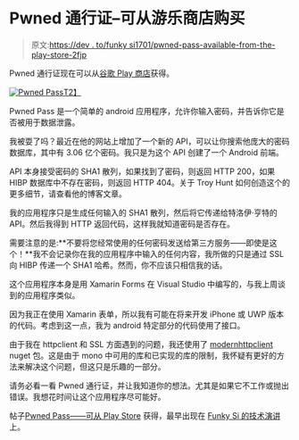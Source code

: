 # Pwned 通行证–可从游乐商店购买

> 原文:[https://dev . to/funky si1701/pwned-pass-available-from-the-play-store-2fjp](https://dev.to/funkysi1701/pwned-pass-available-from-the-play-store-2fjp)

Pwned 通行证现在可以从[谷歌 Play 商店](https://play.google.com/store/apps/details?id=pwnedpasswords.pwnedpasswords)获得。

[![Pwned Pass](../Images/c67fabb4a0529fd7477135bb0b74d0ee.png)T2】](https://res.cloudinary.com/practicaldev/image/fetch/s--8e3N8laL--/c_limit%2Cf_auto%2Cfl_progressive%2Cq_auto%2Cw_880/https://i1.wp.com/www.funkysi1701.com/wp-content/uploads/2017/08/Screenshot_20170813-205152.png%3Fresize%3D169%252C300%26ssl%3D1)

Pwned Pass 是一个简单的 android 应用程序，允许你输入密码，并告诉你它是否被用于数据泄露。

我被耍了吗？最近在他的网站上增加了一个新的 API，可以让你搜索他庞大的密码数据库，其中有 3.06 亿个密码。我只是为这个 API 创建了一个 Android 前端。

API 本身接受密码的 SHA1 散列，如果找到了密码，则返回 HTTP 200，如果 HIBP 数据库中不存在密码，则返回 HTTP 404。关于 Troy Hunt 如何创造这个的更多细节，请查看他的博客文章。

我的应用程序只是生成任何输入的 SHA1 散列，然后将它传递给特洛伊·亨特的 API。然后我得到 HTTP 返回代码，这样我就知道密码是否存在。

需要注意的是:**不要将您经常使用的任何密码发送给第三方服务——即使是这个！**我不会记录你在我的应用程序中输入的任何内容，我所做的只是通过 SSL 向 HIBP 传递一个 SHA1 哈希。然而，你不应该只相信我的话。

这个应用程序本身是用 Xamarin Forms 在 Visual Studio 中编写的，与我上周谈到的应用程序类似。

因为我正在使用 Xamarin 表单，所以我有可能在将来开发 iPhone 或 UWP 版本的代码。考虑到这一点，我为 android 特定部分的代码使用了接口。

由于我在 httpclient 和 SSL 方面遇到的问题，我还使用了 [modernhttpclient](https://www.nuget.org/packages/modernhttpclient/) nuget 包。这是由于 mono 中可用的库和已实现的库的限制，我怀疑有更好的方法来解决这个问题，但这只是乐趣的一部分。

请务必看一看 Pwned 通行证，并让我知道你的想法。尤其是如果它不工作或抛出错误。我想花时间让这个应用程序尽可能好。

帖子[Pwned Pass——可从 Play Store](https://www.funkysi1701.com/2017/08/14/pwned-pass/) 获得，最早出现在 [Funky Si 的技术演讲](https://www.funkysi1701.com)上。